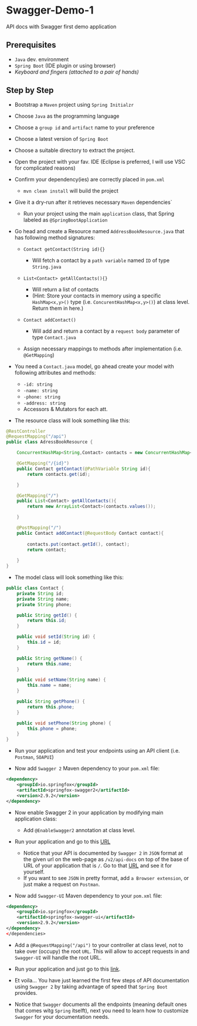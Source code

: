 # Swagger-Demo-1
API docs with Swagger first demo application

## Prerequisites
- `Java` dev. environment
- `Spring Boot` (IDE plugin or using browser)
- _Keyboard and fingers (attached to a pair of hands)_

## Step by Step

- Bootstrap a `Maven` project using `Spring Initialzr`
- Choose `Java` as the programming language
- Choose a `group id` and `artifact` name to your preference
- Choose a latest version of `Spring Boot`
- Choose a suitable directory to extract the project.
- Open the project with your fav. IDE (Eclipse is preferred, I will use VSC for complicated reasons)

- Confirm your dependency(ies) are correctly placed in `pom.xml`
    - `mvn clean install` will build the project
- Give it a dry-run after it retrieves necessary `Maven` dependencies`
    - Run your project using the main `application` class, that Spring labeled as `@SpringBootApplication`

- Go head and create a Resource named `AddressBookResource.java` that has following method signatures:
    - `Contact getContact(String id){}`
        - Will fetch a contact by a `path variable` named `ID` of type `String.java`
    - `List<Contact> getAllContacts(){}`
        - Will return a list of contacts 
        - (Hint: Store your contacts in memory using a specific `HashMap<x,y>()` type (i.e. `ConcurentHashMap<x,y>()`) at class level. Return them in here.)
    - `Contact addContact()`
        - Will add and return a contact by a `request body` parameter of type `Contact.java`

    - Assign necessary mappings to methods after implementation (i.e. `@GetMapping`)

- You need a `Contact.java` model, go ahead create your model with following attributes and methods:
    - `-id: string`
    - `-name: string`
    - `-phone: string`
    - `-address: string`
    - Accessors & Mutators for each att. 


- The resource class will look something like this:

```java
@RestController
@RequestMapping("/api")
public class AdressBookResource {

    ConcurrentHashMap<String,Contact> contacts = new ConcurrentHashMap<>();

    @GetMapping("/{id}")
    public Contact getContact(@PathVariable String id){
        return contacts.get(id);

    }

    @GetMapping("/")
    public List<Contact> getAllContacts(){
        return new ArrayList<Contact>(contacts.values());

    }

    @PostMapping("/")
    public Contact addContact(@RequestBody Contact contact){
    
        contacts.put(contact.getId(), contact);
        return contact;
 
    }
}
```

- The model class will look something like this:

```java
public class Contact {
    private String id;
    private String name;
    private String phone;

    public String getId() {
        return this.id;
    }

    public void setId(String id) {
        this.id = id;
    }

    public String getName() {
        return this.name;
    }

    public void setName(String name) {
        this.name = name;
    }

    public String getPhone() {
        return this.phone;
    }

    public void setPhone(String phone) {
        this.phone = phone;
    }   
}
```
- Run your application and test your endpoints using an API client (i.e. `Postman`, `SOAPUI`)


- Now add `Swagger 2` Maven dependency to your `pom.xml` file:

```xml
<dependency>
    <groupId>io.springfox</groupId>
    <artifactId>springfox-swagger2</artifactId>
    <version>2.9.2</version>
</dependency>
```

- Now enable Swagger 2 in your application by modifying main application class:
    - Add `@EnableSwagger2` annotation at class level.

- Run your application and go to this [URL](http://localhost:8080/swagger-resources/)
    - Notice that your API is documented by `Swagger 2` in `JSON` format at the given url on the web-page as `/v2/api-docs` on top of the base of URL of your application that is `/`. Go to that [URL](http://localhost:8080/v2/api-docs) and see it for yourself.
    - If you want to see `JSON` in pretty format, add `a Browser extension`, or just make a request on `Postman`.



- Now add `Swagger-UI` Maven dependency to your `pom.xml` file:

```xml
<dependency>
    <groupId>io.springfox</groupId>
    <artifactId>springfox-swagger-ui</artifactId>
    <version>2.9.2</version>
</dependency>
</dependencies>
```

- Add a `@RequestMapping("/api")` to your controller at class level, not to take over (occupy) the root `URL`. This will allow to accept requests in and `Swagger-UI` will handle the root URL.

- Run your application and just go to this [link](http://localhost:8080/swagger-ui.html).

- Et voila... You have just learned the first few steps of API documentation using `Swagger 2` by taking advantage of speed that `Spring Boot` provides.

- Notice that `Swagger` documents all the endpoints (meaning default ones that comes witg `Spring` itselft), next you need to learn how to customize `Swagger` for your documentation needs.
